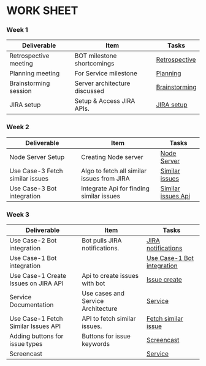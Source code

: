 ﻿# WORK SHEET
 
### Week 1

| Deliverable   | Item   | Tasks
| ------------- | ------------  |  ------------
| Retrospective meeting | BOT milestone shortcomings | [Retrospective](https://trello.com/c/9l2Nvzyp/24-retrospective-meeting)
| Planning meeting | For Service milestone | [Planning](https://trello.com/c/Xr0HXP2h/25-planning-meeting)
| Brainstorming session | Server architecture discussed | [Brainstorming](https://trello.com/c/LOCKyHMA/26-brainstorming-session)
| JIRA setup |  Setup & Access JIRA APIs.  | [JIRA setup](https://trello.com/c/TUlrnLIl/29-jira-setup) 

### Week 2

| Deliverable   | Item   |  Tasks
| ------------- | ------------  |  ------------
| Node Server Setup | Creating Node server  | [Node Server](https://trello.com/c/uxzFAOIw/28-node-server-setup)
| Use Case-3 Fetch similar issues  | Algo to fetch all similar issues from JIRA | [Similar issues](https://trello.com/c/3hbDzvhi/34-use-case-3-fetch-similar-issues-api)
| Use Case-3 Bot integration | Integrate Api for finding similar issues   | [Similar issues Api](https://trello.com/c/FZ2nETvy/32-use-case-3-bot-integration)

### Week 3

| Deliverable   | Item   |  Tasks
| ------------- | ------------  |  ------------
| Use Case-2 Bot integration | Bot pulls JIRA notifications.   | [JIRA notifications](https://trello.com/c/NVGuHvO8/31-use-case-2-bot-integration) 
| Use Case-1 Bot integration | &nbsp; | [Use Case-1 Bot integration](https://trello.com/c/0QiiSjiW/30-use-case-1-bot-integration)
| Use Case-1 Create Issues on JIRA API | Api to create issues with bot  | [Issue create](https://trello.com/c/7Ex0GTTU/36-use-case-1-create-issues-on-jira-api)
| Service Documentation | Use cases and Service Architecture | [Service](https://trello.com/c/jFvcWR7P/35-service-documentation)
| Use Case-1 Fetch Similar Issues API | API to fetch similar issues.  | [Fetch similar issue](https://trello.com/c/tT4niuJl/33-use-case-1-fetch-similar-issues-api)
| Adding buttons for issue types | Buttons for issue keywords | [Screencast](https://trello.com/c/SJUYt2OH/38-adding-buttons-for-issue-types)
| Screencast | &nbsp; | [Service](https://trello.com/c/spyL6r0e/37-screencast)



